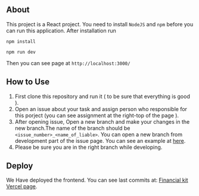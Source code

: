 ## About

This project is a React project. You need to install `NodeJS` and `npm` before you can run this application. After installation run

`npm install`

`npm run dev`

Then you can see page at `http://localhost:3000/`

## How to Use

1. First clone this repository and run it ( to be sure that everything is good ).
2. Open an issue about your task and assign person who responsible for this porject (you can see assignment at the right-top of the page ).
3. After opening issue, Open a new branch and make your changes in the new branch.The name of the branch should be `<issue_number>_<name_of_liable>`. You can open a new branch from development part of the issue page. You can see an example at [here](https://github.com/Financial-Kit/no-template-frontend/issues/1).
4. Please be sure you are in the right branch while developing.

## Deploy

We Have deployed the frontend. You can see last commits at:
[Financial kit Vercel page](https://financial-kit-binder.vercel.app).
